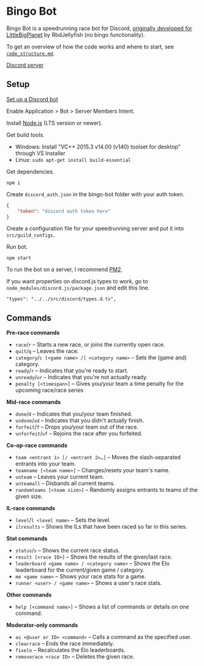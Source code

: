# Bingo Bot

Bingo Bot is a speedrunning race bot for Discord, [originally developed for LittleBigPlanet](https://github.com/TadCordle/bingo-bot) by RbdJellyfish (no bingo functionality).

To get an overview of how the code works and where to start, see [`code_structure.md`](/code_structure.md).

[Discord server](https://discord.gg/B9hBn7Gu9z)

## Setup

[Set up a Discord bot](https://discord.com/developers/applications)

Enable Application > Bot > Server Members Intent.

Install [Node.js](https://nodejs.org/en/) (LTS version or newer).

Get build tools.
* Windows: Install "VC++ 2015.3 v14.00 (v140) toolset for desktop" through VS Installer
* Linux: `sudo apt-get install build-essential`

Get dependencies.

```
npm i
```

Create `discord_auth.json` in the bingo-bot folder with your auth token.

```json
{
	"token": "discord auth token here"
}
```

Create a configuration file for your speedrunning server and put it into `src/guild_configs`.

Run bot.

```
npm start
```

To run the bot on a server, I recommend [PM2](https://github.com/Unitech/pm2).

If you want properties on discord.js types to work, go to `node_modules/discord.js/package.json` and edit this line.

```
"types": "../../src/discord/types.d.ts",
```

## Commands

**Pre-race commands**
* `race`/`r` – Starts a new race, or joins the currently open race.
* `quit`/`q` – Leaves the race.
* `category`/`c [<game name> /] <category name>` – Sets the (game and) category.
* `ready`/`r` – Indicates that you're ready to start.
* `unready`/`ur` – Indicates that you're not actually ready.
* `penalty [<timespan>]` – Gives you/your team a time penalty for the upcoming race/race series

**Mid-race commands**
* `done`/`d` – Indicates that you/your team finished.
* `undone`/`ud` – Indicates that you didn't actually finish.
* `forfeit`/`f` – Drops you/your team out of the race.
* `unforfeit`/`uf` – Rejoins the race after you forfeited.

**Co-op-race commands**
* `team <entrant 1> [/ <entrant 2>…]` – Moves the slash-separated entrants into your team.
* `teamname [<team name>]` – Changes/resets your team's name.
* `unteam` – Leaves your current team.
* `unteamall` – Disbands all current teams.
* `randomteams [<team size>]` – Randomly assigns entrants to teams of the given size.

**IL-race commands**
* `level`/`l <level name>` – Sets the level.
* `ilresults` – Shows the ILs that have been raced so far in this series.

**Stat commands**
* `status`/`s` – Shows the current race status.
* `result [<race ID>]` – Shows the results of the given/last race.
* `leaderboard <game name> / <category name>` – Shows the Elo leaderboard for the current/given game / category.
* `me <game name>` – Shows your race stats for a game.
* `runner <user> / <game name>` – Shows a user's race stats.

**Other commands**
* `help [<command name>]` – Shows a list of commands or details on one command.

**Moderator-only commands**
* `as <@user or ID> <command>` – Calls a command as the specified user.
* `clearrace` – Ends the race immediately.
* `fixelo` – Recalculates the Elo leaderboards.
* `removerace <race ID>` – Deletes the given race.
